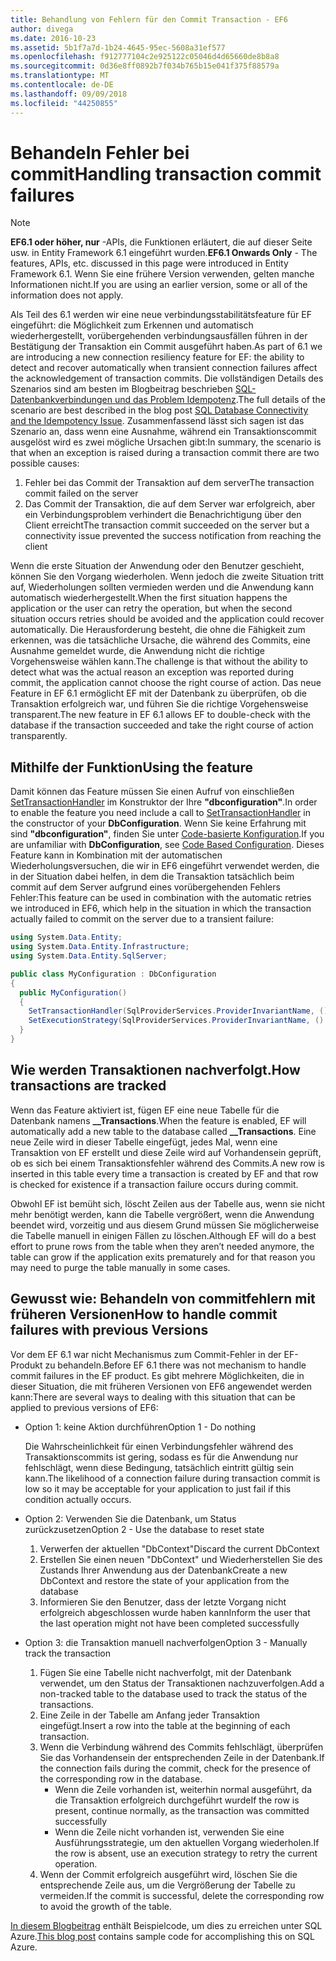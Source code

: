 ```yaml
---
title: Behandlung von Fehlern für den Commit Transaction - EF6
author: divega
ms.date: 2016-10-23
ms.assetid: 5b1f7a7d-1b24-4645-95ec-5608a31ef577
ms.openlocfilehash: f912777104c2e925122c05046d4d65660de8b8a8
ms.sourcegitcommit: 0d36e8ff0892b7f034b765b15e041f375f88579a
ms.translationtype: MT
ms.contentlocale: de-DE
ms.lasthandoff: 09/09/2018
ms.locfileid: "44250855"
---
```

# <a name="handling-transaction-commit-failures"></a><span data-ttu-id="0c265-102">Behandeln Fehler bei commit</span><span class="sxs-lookup"><span data-stu-id="0c265-102">Handling transaction commit failures</span></span>
> [!NOTE]
> <span data-ttu-id="0c265-103">**EF6.1 oder höher, nur** -APIs, die Funktionen erläutert, die auf dieser Seite usw. in Entity Framework 6.1 eingeführt wurden.</span><span class="sxs-lookup"><span data-stu-id="0c265-103">**EF6.1 Onwards Only** - The features, APIs, etc. discussed in this page were introduced in Entity Framework 6.1.</span></span> <span data-ttu-id="0c265-104">Wenn Sie eine frühere Version verwenden, gelten manche Informationen nicht.</span><span class="sxs-lookup"><span data-stu-id="0c265-104">If you are using an earlier version, some or all of the information does not apply.</span></span>  

<span data-ttu-id="0c265-105">Als Teil des 6.1 werden wir eine neue verbindungsstabilitätsfeature für EF eingeführt: die Möglichkeit zum Erkennen und automatisch wiederhergestellt, vorübergehenden verbindungsausfällen führen in der Bestätigung der Transaktion ein Commit ausgeführt haben.</span><span class="sxs-lookup"><span data-stu-id="0c265-105">As part of 6.1 we are introducing a new connection resiliency feature for EF: the ability to detect and recover automatically when transient connection failures affect the acknowledgement of transaction commits.</span></span> <span data-ttu-id="0c265-106">Die vollständigen Details des Szenarios sind am besten im Blogbeitrag beschrieben [SQL-Datenbankverbindungen und das Problem Idempotenz](http://blogs.msdn.com/b/adonet/archive/2013/03/11/sql-database-connectivity-and-the-idempotency-issue.aspx).</span><span class="sxs-lookup"><span data-stu-id="0c265-106">The full details of the scenario are best described in the blog post [SQL Database Connectivity and the Idempotency Issue](http://blogs.msdn.com/b/adonet/archive/2013/03/11/sql-database-connectivity-and-the-idempotency-issue.aspx).</span></span>  <span data-ttu-id="0c265-107">Zusammenfassend lässt sich sagen ist das Szenario an, dass wenn eine Ausnahme, während ein Transaktionscommit ausgelöst wird es zwei mögliche Ursachen gibt:</span><span class="sxs-lookup"><span data-stu-id="0c265-107">In summary, the scenario is that when an exception is raised during a transaction commit there are two possible causes:</span></span>  

1. <span data-ttu-id="0c265-108">Fehler bei das Commit der Transaktion auf dem server</span><span class="sxs-lookup"><span data-stu-id="0c265-108">The transaction commit failed on the server</span></span>
2. <span data-ttu-id="0c265-109">Das Commit der Transaktion, die auf dem Server war erfolgreich, aber ein Verbindungsproblem verhindert die Benachrichtigung über den Client erreicht</span><span class="sxs-lookup"><span data-stu-id="0c265-109">The transaction commit succeeded on the server but a connectivity issue prevented the success notification from reaching the client</span></span>  

<span data-ttu-id="0c265-110">Wenn die erste Situation der Anwendung oder den Benutzer geschieht, können Sie den Vorgang wiederholen. Wenn jedoch die zweite Situation tritt auf, Wiederholungen sollten vermieden werden und die Anwendung kann automatisch wiederhergestellt.</span><span class="sxs-lookup"><span data-stu-id="0c265-110">When the first situation happens the application or the user can retry the operation, but when the second situation occurs retries should be avoided and the application could recover automatically.</span></span> <span data-ttu-id="0c265-111">Die Herausforderung besteht, die ohne die Fähigkeit zum erkennen, was die tatsächliche Ursache, die während des Commits, eine Ausnahme gemeldet wurde, die Anwendung nicht die richtige Vorgehensweise wählen kann.</span><span class="sxs-lookup"><span data-stu-id="0c265-111">The challenge is that without the ability to detect what was the actual reason an exception was reported during commit, the application cannot choose the right course of action.</span></span> <span data-ttu-id="0c265-112">Das neue Feature in EF 6.1 ermöglicht EF mit der Datenbank zu überprüfen, ob die Transaktion erfolgreich war, und führen Sie die richtige Vorgehensweise transparent.</span><span class="sxs-lookup"><span data-stu-id="0c265-112">The new feature in EF 6.1 allows EF to double-check with the database if the transaction succeeded and take the right course of action transparently.</span></span>  

## <a name="using-the-feature"></a><span data-ttu-id="0c265-113">Mithilfe der Funktion</span><span class="sxs-lookup"><span data-stu-id="0c265-113">Using the feature</span></span>  

<span data-ttu-id="0c265-114">Damit können das Feature müssen Sie einen Aufruf von einschließen [SetTransactionHandler](https://msdn.microsoft.com/library/system.data.entity.dbconfiguration.setdefaulttransactionhandler.aspx) im Konstruktor der Ihre **"dbconfiguration"**.</span><span class="sxs-lookup"><span data-stu-id="0c265-114">In order to enable the feature you need include a call to [SetTransactionHandler](https://msdn.microsoft.com/library/system.data.entity.dbconfiguration.setdefaulttransactionhandler.aspx) in the constructor of your **DbConfiguration**.</span></span> <span data-ttu-id="0c265-115">Wenn Sie keine Erfahrung mit sind **"dbconfiguration"**, finden Sie unter [Code-basierte Konfiguration](~/ef6/fundamentals/configuring/code-based.md).</span><span class="sxs-lookup"><span data-stu-id="0c265-115">If you are unfamiliar with **DbConfiguration**, see [Code Based Configuration](~/ef6/fundamentals/configuring/code-based.md).</span></span> <span data-ttu-id="0c265-116">Dieses Feature kann in Kombination mit der automatischen Wiederholungsversuchen, die wir in EF6 eingeführt verwendet werden, die in der Situation dabei helfen, in dem die Transaktion tatsächlich beim commit auf dem Server aufgrund eines vorübergehenden Fehlers Fehler:</span><span class="sxs-lookup"><span data-stu-id="0c265-116">This feature can be used in combination with the automatic retries we introduced in EF6, which help in the situation in which the transaction actually failed to commit on the server due to a transient failure:</span></span>  

``` csharp
using System.Data.Entity;
using System.Data.Entity.Infrastructure;
using System.Data.Entity.SqlServer;

public class MyConfiguration : DbConfiguration  
{
  public MyConfiguration()  
  {  
    SetTransactionHandler(SqlProviderServices.ProviderInvariantName, () => new CommitFailureHandler());  
    SetExecutionStrategy(SqlProviderServices.ProviderInvariantName, () => new SqlAzureExecutionStrategy());  
  }  
}
```  

## <a name="how-transactions-are-tracked"></a><span data-ttu-id="0c265-117">Wie werden Transaktionen nachverfolgt.</span><span class="sxs-lookup"><span data-stu-id="0c265-117">How transactions are tracked</span></span>  

<span data-ttu-id="0c265-118">Wenn das Feature aktiviert ist, fügen EF eine neue Tabelle für die Datenbank namens **__Transactions**.</span><span class="sxs-lookup"><span data-stu-id="0c265-118">When the feature is enabled, EF will automatically add a new table to the database called **__Transactions**.</span></span> <span data-ttu-id="0c265-119">Eine neue Zeile wird in dieser Tabelle eingefügt, jedes Mal, wenn eine Transaktion von EF erstellt und diese Zeile wird auf Vorhandensein geprüft, ob es sich bei einem Transaktionsfehler während des Commits.</span><span class="sxs-lookup"><span data-stu-id="0c265-119">A new row is inserted in this table every time a transaction is created by EF and that row is checked for existence if a transaction failure occurs during commit.</span></span>  

<span data-ttu-id="0c265-120">Obwohl EF ist bemüht sich, löscht Zeilen aus der Tabelle aus, wenn sie nicht mehr benötigt werden, kann die Tabelle vergrößert, wenn die Anwendung beendet wird, vorzeitig und aus diesem Grund müssen Sie möglicherweise die Tabelle manuell in einigen Fällen zu löschen.</span><span class="sxs-lookup"><span data-stu-id="0c265-120">Although EF will do a best effort to prune rows from the table when they aren’t needed anymore, the table can grow if the application exits prematurely and for that reason you may need to purge the table manually in some cases.</span></span>  

## <a name="how-to-handle-commit-failures-with-previous-versions"></a><span data-ttu-id="0c265-121">Gewusst wie: Behandeln von commitfehlern mit früheren Versionen</span><span class="sxs-lookup"><span data-stu-id="0c265-121">How to handle commit failures with previous Versions</span></span>

<span data-ttu-id="0c265-122">Vor dem EF 6.1 war nicht Mechanismus zum Commit-Fehler in der EF-Produkt zu behandeln.</span><span class="sxs-lookup"><span data-stu-id="0c265-122">Before EF 6.1 there was not mechanism to handle commit failures in the EF product.</span></span> <span data-ttu-id="0c265-123">Es gibt mehrere Möglichkeiten, die in dieser Situation, die mit früheren Versionen von EF6 angewendet werden kann:</span><span class="sxs-lookup"><span data-stu-id="0c265-123">There are several ways to dealing with this situation that can be applied to previous versions of EF6:</span></span>  

* <span data-ttu-id="0c265-124">Option 1: keine Aktion durchführen</span><span class="sxs-lookup"><span data-stu-id="0c265-124">Option 1 - Do nothing</span></span>  

  <span data-ttu-id="0c265-125">Die Wahrscheinlichkeit für einen Verbindungsfehler während des Transaktionscommits ist gering, sodass es für die Anwendung nur fehlschlägt, wenn diese Bedingung, tatsächlich eintritt gültig sein kann.</span><span class="sxs-lookup"><span data-stu-id="0c265-125">The likelihood of a connection failure during transaction commit is low so it may be acceptable for your application to just fail if this condition actually occurs.</span></span>  

* <span data-ttu-id="0c265-126">Option 2: Verwenden Sie die Datenbank, um Status zurückzusetzen</span><span class="sxs-lookup"><span data-stu-id="0c265-126">Option 2 - Use the database to reset state</span></span>  

  1. <span data-ttu-id="0c265-127">Verwerfen der aktuellen "DbContext"</span><span class="sxs-lookup"><span data-stu-id="0c265-127">Discard the current DbContext</span></span>  
  2. <span data-ttu-id="0c265-128">Erstellen Sie einen neuen "DbContext" und Wiederherstellen Sie des Zustands Ihrer Anwendung aus der Datenbank</span><span class="sxs-lookup"><span data-stu-id="0c265-128">Create a new DbContext and restore the state of your application from the database</span></span>  
  3. <span data-ttu-id="0c265-129">Informieren Sie den Benutzer, dass der letzte Vorgang nicht erfolgreich abgeschlossen wurde haben kann</span><span class="sxs-lookup"><span data-stu-id="0c265-129">Inform the user that the last operation might not have been completed successfully</span></span>  

* <span data-ttu-id="0c265-130">Option 3: die Transaktion manuell nachverfolgen</span><span class="sxs-lookup"><span data-stu-id="0c265-130">Option 3 - Manually track the transaction</span></span>  

  1. <span data-ttu-id="0c265-131">Fügen Sie eine Tabelle nicht nachverfolgt, mit der Datenbank verwendet, um den Status der Transaktionen nachzuverfolgen.</span><span class="sxs-lookup"><span data-stu-id="0c265-131">Add a non-tracked table to the database used to track the status of the transactions.</span></span>  
  2. <span data-ttu-id="0c265-132">Eine Zeile in der Tabelle am Anfang jeder Transaktion eingefügt.</span><span class="sxs-lookup"><span data-stu-id="0c265-132">Insert a row into the table at the beginning of each transaction.</span></span>  
  3. <span data-ttu-id="0c265-133">Wenn die Verbindung während des Commits fehlschlägt, überprüfen Sie das Vorhandensein der entsprechenden Zeile in der Datenbank.</span><span class="sxs-lookup"><span data-stu-id="0c265-133">If the connection fails during the commit, check for the presence of the corresponding row in the database.</span></span>  
     - <span data-ttu-id="0c265-134">Wenn die Zeile vorhanden ist, weiterhin normal ausgeführt, da die Transaktion erfolgreich durchgeführt wurde</span><span class="sxs-lookup"><span data-stu-id="0c265-134">If the row is present, continue normally, as the transaction was committed successfully</span></span>  
     - <span data-ttu-id="0c265-135">Wenn die Zeile nicht vorhanden ist, verwenden Sie eine Ausführungsstrategie, um den aktuellen Vorgang wiederholen.</span><span class="sxs-lookup"><span data-stu-id="0c265-135">If the row is absent, use an execution strategy to retry the current operation.</span></span>  
  4. <span data-ttu-id="0c265-136">Wenn der Commit erfolgreich ausgeführt wird, löschen Sie die entsprechende Zeile aus, um die Vergrößerung der Tabelle zu vermeiden.</span><span class="sxs-lookup"><span data-stu-id="0c265-136">If the commit is successful, delete the corresponding row to avoid the growth of the table.</span></span>  

<span data-ttu-id="0c265-137">[In diesem Blogbeitrag](http://blogs.msdn.com/b/adonet/archive/2013/03/11/sql-database-connectivity-and-the-idempotency-issue.aspx) enthält Beispielcode, um dies zu erreichen unter SQL Azure.</span><span class="sxs-lookup"><span data-stu-id="0c265-137">[This blog post](http://blogs.msdn.com/b/adonet/archive/2013/03/11/sql-database-connectivity-and-the-idempotency-issue.aspx) contains sample code for accomplishing this on SQL Azure.</span></span>  
